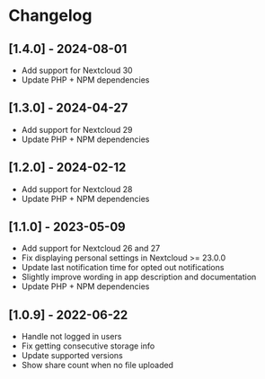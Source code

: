 <!--
  - SPDX-FileCopyrightText: 2022 Nextcloud GmbH and Nextcloud contributors
  - SPDX-License-Identifier: AGPL-3.0-or-later
-->
# Changelog

## [1.4.0] - 2024-08-01

- Add support for Nextcloud 30
- Update PHP + NPM dependencies

## [1.3.0] - 2024-04-27

- Add support for Nextcloud 29
- Update PHP + NPM dependencies

## [1.2.0] - 2024-02-12

- Add support for Nextcloud 28
- Update PHP + NPM dependencies

## [1.1.0] - 2023-05-09

- Add support for Nextcloud 26 and 27
- Fix displaying personal settings in Nextcloud >= 23.0.0
- Update last notification time for opted out notifications
- Slightly improve wording in app description and documentation
- Update PHP + NPM dependencies

## [1.0.9] - 2022-06-22

- Handle not logged in users
- Fix getting consecutive storage info
- Update supported versions
- Show share count when no file uploaded
